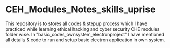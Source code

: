 # CEH_Modules_Notes_skills_uprise
This repository is to stores all codes & stepup process which I have practiced while learning ethical hacking and cyber security CHE modules folder wise.
In "basic_codes_ownsystem_electronproject" I have mentioned all details & code to run and setup basic electron application in own system.
